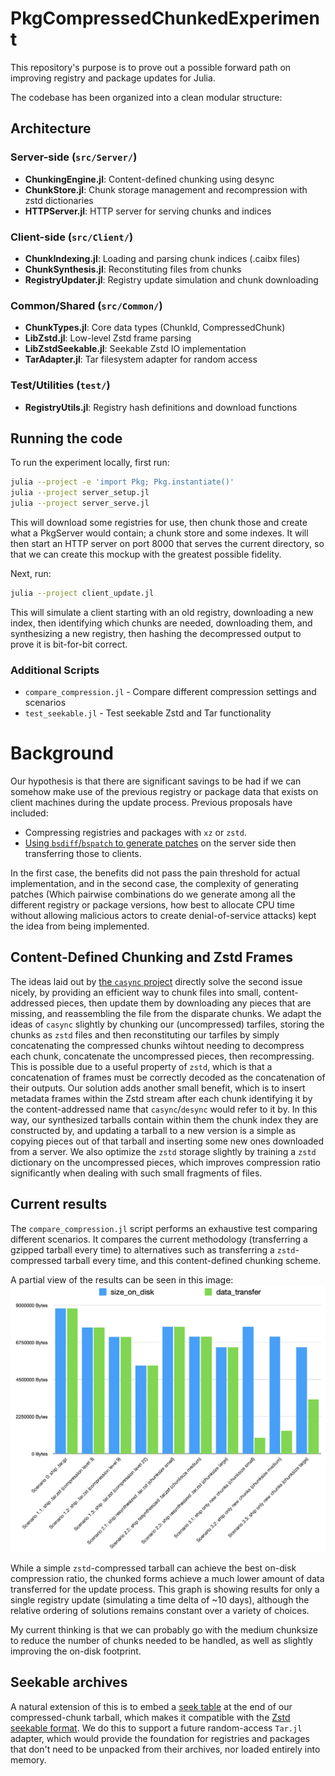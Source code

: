 # PkgCompressedChunkedExperiment

This repository's purpose is to prove out a possible forward path on improving registry and package updates for Julia.

The codebase has been organized into a clean modular structure:

## Architecture

### Server-side (`src/Server/`)
- **ChunkingEngine.jl**: Content-defined chunking using desync
- **ChunkStore.jl**: Chunk storage management and recompression with zstd dictionaries  
- **HTTPServer.jl**: HTTP server for serving chunks and indices

### Client-side (`src/Client/`)
- **ChunkIndexing.jl**: Loading and parsing chunk indices (.caibx files)
- **ChunkSynthesis.jl**: Reconstituting files from chunks
- **RegistryUpdater.jl**: Registry update simulation and chunk downloading

### Common/Shared (`src/Common/`)
- **ChunkTypes.jl**: Core data types (ChunkId, CompressedChunk)
- **LibZstd.jl**: Low-level Zstd frame parsing
- **LibZstdSeekable.jl**: Seekable Zstd IO implementation
- **TarAdapter.jl**: Tar filesystem adapter for random access

### Test/Utilities (`test/`)
- **RegistryUtils.jl**: Registry hash definitions and download functions

## Running the code

To run the experiment locally, first run:

```bash
julia --project -e 'import Pkg; Pkg.instantiate()'
julia --project server_setup.jl
julia --project server_serve.jl
```

This will download some registries for use, then chunk those and create what a PkgServer would contain; a chunk store and some indexes.
It will then start an HTTP server on port 8000 that serves the current directory, so that we can create this mockup with the greatest possible fidelity.

Next, run:
```bash
julia --project client_update.jl
```

This will simulate a client starting with an old registry, downloading a new index, then identifying which chunks are needed, downloading them, and synthesizing a new registry, then hashing the decompressed output to prove it is bit-for-bit correct.

### Additional Scripts

- `compare_compression.jl` - Compare different compression settings and scenarios
- `test_seekable.jl` - Test seekable Zstd and Tar functionality

# Background

Our hypothesis is that there are significant savings to be had if we can somehow make use of the previous registry or package data that exists on client machines during the update process.
Previous proposals have included:
* Compressing registries and packages with `xz` or `zstd`.
* [Using `bsdiff`/`bspatch` to generate patches](https://github.com/mendsley/bsdiff) on the server side then transferring those to clients.

In the first case, the benefits did not pass the pain threshold for actual implementation, and in the second case, the complexity of generating patches (Which pairwise combinations do we generate among all the different registry or package versions, how best to allocate CPU time without allowing malicious actors to create denial-of-service attacks) kept the idea from being implemented.

## Content-Defined Chunking and Zstd Frames

The ideas laid out by [the `casync` project](https://0pointer.net/blog/casync-a-tool-for-distributing-file-system-images.html) directly solve the second issue nicely, by providing an efficient way to chunk files into small, content-addressed pieces, then update them by downloading any pieces that are missing, and reassembling the file from the disparate chunks.
We adapt the ideas of `casync` slightly by chunking our (uncompressed) tarfiles, storing the chunks as `zstd` files and then reconstituting our tarfiles by simply concatenating the compressed chunks wihtout needing to decompress each chunk, concatenate the uncompressed pieces, then recompressing.
This is possible due to a useful property of `zstd`, which is that a concatenation of frames must be correctly decoded as the concatenation of their outputs.
Our solution adds another small benefit, which is to insert metadata frames within the Zstd stream after each chunk identifying it by the content-addressed name that `casync`/`desync` would refer to it by.
In this way, our synthesized tarballs contain within them the chunk index they are constructed by, and updating a tarball to a new version is a simple as copying pieces out of that tarball and inserting some new ones downloaded from a server.
We also optimize the `zstd` storage slightly by training a `zstd` dictionary on the uncompressed pieces, which improves compression ratio significantly when dealing with such small fragments of files.

## Current results

The `compare_compression.jl` script performs an exhaustive test comparing different scenarios.
It compares the current methodology (transferring a gzipped tarball every time) to alternatives such as transferring a `zstd`-compressed tarball every time, and this content-defined chunking scheme.

A partial view of the results can be seen in this image:
![](./CompressionStats.png)

While a simple `zstd`-compressed tarball can achieve the best on-disk compression ratio, the chunked forms achieve a much lower amount of data transferred for the update process.
This graph is showing results for only a single registry update (simulating a time delta of ~10 days), although the relative ordering of solutions remains constant over a variety of choices.

My current thinking is that we can probably go with the medium chunksize to reduce the number of chunks needed to be handled, as well as slightly improving the on-disk footprint.

## Seekable archives

A natural extension of this is to embed a [seek table](https://github.com/facebook/zstd/blob/v1.5.7/contrib/seekable_format/zstd_seekable_compression_format.md#seek-table-format) at the end of our compressed-chunk tarball, which makes it compatible with the [Zstd seekable format](https://github.com/facebook/zstd/tree/c5926fbab893423ec43439a82fbddcc1b40dfe1a/contrib/seekable_format).
We do this to support a future random-access `Tar.jl` adapter, which would provide the foundation for registries and packages that don't need to be unpacked from their archives, nor loaded entirely into memory.

